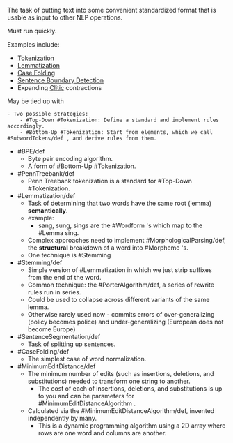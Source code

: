 The task of putting text into some convenient standardized format that is usable as input to other NLP operations.

Must run quickly.

Examples include:
- [Tokenization](Tasks/NLP/Text%20Normalization/Tokenization.md)
- [Lemmatization](Tasks/NLP/Text%20Normalization/Lemmatization.md)
- [Case Folding](Tasks/NLP/Text%20Normalization/Case%20Folding.md)
- [Sentence Boundary Detection](Tasks/NLP/Text%20Normalization/Sentence%20Boundary%20Detection.md)
- Expanding [Clitic](Fundamental%20Concepts/Linguistics/Clitic.md) contractions

May be tied up with

	- Two possible strategies:
		- #Top-Down #Tokenization: Define a standard and implement rules accordingly.
		- #Bottom-Up #Tokenization: Start from elements, which we call #SubwordTokens/def , and derive rules from them.
- #BPE/def
	- Byte pair encoding algorithm.
	- A form of #Bottom-Up #Tokenization.
- #PennTreebank/def
	- Penn Treebank tokenization is a standard for #Top-Down #Tokenization. 
- #Lemmatization/def
	- Task of determining that two words have the same root (lemma) **semantically**.
	- example:
		- sang, sung, sings are the #Wordform 's which map to the #Lemma sing.
	- Complex approaches need to implement #MorphologicalParsing/def, the **structural** breakdown of a word into #Morpheme 's.
	- One technique is #Stemming
- #Stemming/def
	- Simple version of #Lemmatization in which we just strip suffixes from the end of the word.
	- Common technique: the #PorterAlgorithm/def, a series of rewrite rules run in series. 
	- Could be used to collapse across different variants of the same lemma.
	- Otherwise rarely used now - commits errors of over-generalizing (policy becomes police) and under-generalizing (European does not become Europe)
- #SentenceSegmentation/def
	- Task of splitting up sentences. 
- #CaseFolding/def
	- The simplest case of word normalization.
- #MinimumEditDistance/def
	- The minimum number of edits (such as insertions, deletions, and substitutions) needed to transform one string to another.
		- The cost of each of insertions, deletions, and substitutions is up to you and can be parameters for #MinimumEditDistanceAlgorithm .
	- Calculated via the #MinimumEditDistanceAlgorithm/def, invented independently by many.
		- This is a dynamic programming algorithm using a 2D array where rows are one word and columns are another.

